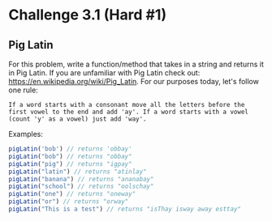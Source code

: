 # Challenge 3.1 (Hard #1)

## Pig Latin
For this problem, write a function/method that takes in a string and returns it in Pig Latin. If you are unfamiliar with Pig Latin check out: https://en.wikipedia.org/wiki/Pig_Latin. For our purposes today, let's follow one rule:

```
If a word starts with a consonant move all the letters before the first vowel to the end and add 'ay'. If a word starts with a vowel (count 'y' as a vowel) just add 'way'.
```

Examples:
```javascript
pigLatin('bob') // returns 'obbay'
pigLatin("bob") // returns "obbay"
pigLatin("pig") // returns "igpay"
pigLatin("latin") // returns "atinlay"
pigLatin("banana") // returns "ananabay"
pigLatin("school") // returns "oolschay"
pigLatin("one") // returns "oneway"
pigLatin("or") // returns "orway"
pigLatin("This is a test") // returns "isThay isway away esttay"
```
